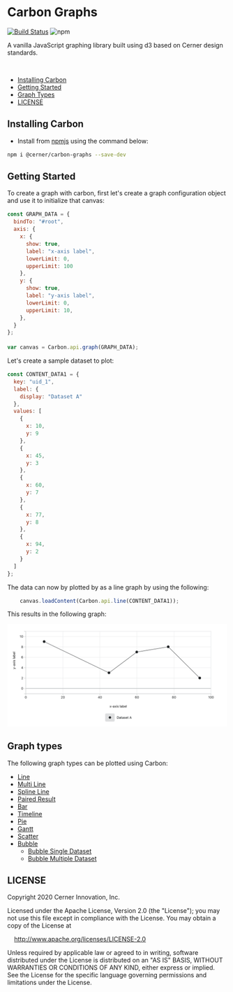 # Carbon Graphs

[![Build Status](https://travis-ci.com/cerner/terra-graphs.svg?branch=main)](https://travis-ci.com/cerner/terra-graphs)
![npm](https://img.shields.io/npm/v/@cerner/carbon-graphs)

A vanilla JavaScript graphing library built using d3 based on Cerner design standards.

<br>


- [Installing Carbon](#installing-carbon)
- [Getting Started](#getting-started)
- [Graph Types](#graph-types)
- [LICENSE](#license)

## Installing Carbon

- Install from [npmjs](https://www.npmjs.com/package/@cerner/carbon-graphs) using the command below: 
```sh
npm i @cerner/carbon-graphs --save-dev
```

## Getting Started

To create a graph with carbon, first let's create a graph configuration object and use it to initialize that canvas:

```javascript
const GRAPH_DATA = {
  bindTo: "#root",
  axis: {
    x: {
      show: true,
      label: "x-axis label",
      lowerLimit: 0,
      upperLimit: 100
    },
    y: {
      show: true,
      label: "y-axis label",
      lowerLimit: 0,
      upperLimit: 10,
    },
  }
};

var canvas = Carbon.api.graph(GRAPH_DATA);
```

Let's create a sample dataset to plot:
```javascript
const CONTENT_DATA1 = {
  key: "uid_1",
  label: {
    display: "Dataset A"
  },
  values: [
    {
      x: 10,
      y: 9
    },
    {
      x: 45,
      y: 3
    },
    {
      x: 60,
      y: 7
    },
    {
      x: 77,
      y: 8
    },
    {
      x: 94,
      y: 2
    }
  ]
};
```

The data can now by plotted by as a line graph by using the following:

```javascript
    canvas.loadContent(Carbon.api.line(CONTENT_DATA1));
```

This results in the following graph:

![Alt](../terra-graphs/docs/assets/carbon-simple-line-graph.png "simple line graph")


## Graph types

The following graph types can be plotted using Carbon:

-   [Line](../terra-graphs/docs/controls/Line.md#usage)
-   [Multi Line](../terra-graphs/docs/controls/Line.md#multi-line)
-   [Spline Line](../terra-graphs/docs/controls/Line.md#spline-line)
-   [Paired Result](../terra-graphs/docs/controls/PairedResult.md#usage)
-   [Bar](../terra-graphs/docs/controls/Bar.md#usage)
-   [Timeline](../terra-graphs/docs/controls/Timeline.md#usage)
-   [Pie](../terra-graphs/docs/controls/Pie.md#usage)
-   [Gantt](../terra-graphs/docs/controls/Gantt.md#usage)
-   [Scatter](../terra-graphs/docs/controls/Scatter.md#usage)
-   [Bubble](../terra-graphs/docs/controls/Bubble.md#usage)
    -   [Bubble Single Dataset](../terra-graphs/docs/controls/BubbleSingleDataset.md)
    -   [Bubble Multiple Dataset](../terra-graphs/docs/controls/BubbleMultipleDataset.md)


## LICENSE

Copyright 2020 Cerner Innovation, Inc.

Licensed under the Apache License, Version 2.0 (the "License"); you may not use this file except in compliance with the License. You may obtain a copy of the License at

&nbsp;&nbsp;&nbsp;&nbsp;http://www.apache.org/licenses/LICENSE-2.0

Unless required by applicable law or agreed to in writing, software distributed under the License is distributed on an "AS IS" BASIS, WITHOUT WARRANTIES OR CONDITIONS OF ANY KIND, either express or implied. See the License for the specific language governing permissions and limitations under the License.
